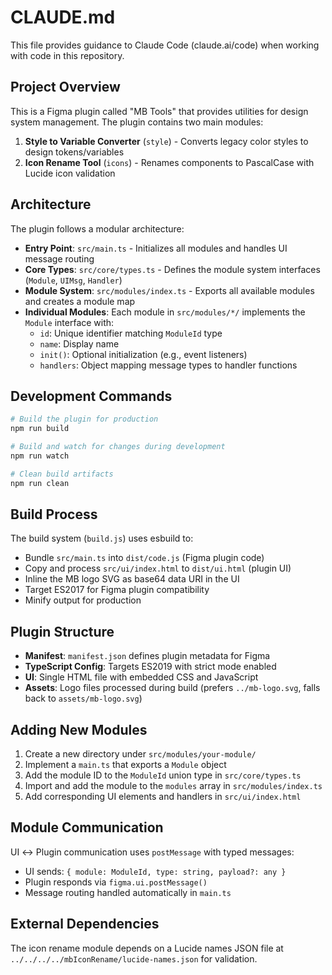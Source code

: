 # CLAUDE.md

This file provides guidance to Claude Code (claude.ai/code) when working with code in this repository.

## Project Overview

This is a Figma plugin called "MB Tools" that provides utilities for design system management. The plugin contains two main modules:

1. **Style to Variable Converter** (`style`) - Converts legacy color styles to design tokens/variables
2. **Icon Rename Tool** (`icons`) - Renames components to PascalCase with Lucide icon validation

## Architecture

The plugin follows a modular architecture:

- **Entry Point**: `src/main.ts` - Initializes all modules and handles UI message routing
- **Core Types**: `src/core/types.ts` - Defines the module system interfaces (`Module`, `UIMsg`, `Handler`)
- **Module System**: `src/modules/index.ts` - Exports all available modules and creates a module map
- **Individual Modules**: Each module in `src/modules/*/` implements the `Module` interface with:
  - `id`: Unique identifier matching `ModuleId` type
  - `name`: Display name
  - `init()`: Optional initialization (e.g., event listeners)
  - `handlers`: Object mapping message types to handler functions

## Development Commands

```bash
# Build the plugin for production
npm run build

# Build and watch for changes during development
npm run watch

# Clean build artifacts
npm run clean
```

## Build Process

The build system (`build.js`) uses esbuild to:

- Bundle `src/main.ts` into `dist/code.js` (Figma plugin code)
- Copy and process `src/ui/index.html` to `dist/ui.html` (plugin UI)
- Inline the MB logo SVG as base64 data URI in the UI
- Target ES2017 for Figma plugin compatibility
- Minify output for production

## Plugin Structure

- **Manifest**: `manifest.json` defines plugin metadata for Figma
- **TypeScript Config**: Targets ES2019 with strict mode enabled
- **UI**: Single HTML file with embedded CSS and JavaScript
- **Assets**: Logo files processed during build (prefers `../mb-logo.svg`, falls back to `assets/mb-logo.svg`)

## Adding New Modules

1. Create a new directory under `src/modules/your-module/`
2. Implement a `main.ts` that exports a `Module` object
3. Add the module ID to the `ModuleId` union type in `src/core/types.ts`
4. Import and add the module to the `modules` array in `src/modules/index.ts`
5. Add corresponding UI elements and handlers in `src/ui/index.html`

## Module Communication

UI ↔ Plugin communication uses `postMessage` with typed messages:
- UI sends: `{ module: ModuleId, type: string, payload?: any }`
- Plugin responds via `figma.ui.postMessage()`
- Message routing handled automatically in `main.ts`

## External Dependencies

The icon rename module depends on a Lucide names JSON file at `../../../../mbIconRename/lucide-names.json` for validation.